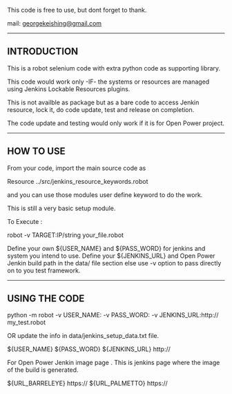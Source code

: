 This code is free to use, but dont forget to thank.

mail: georgekeishing@gmail.com

---------------------
INTRODUCTION
---------------------

This is a robot selenium code with extra python code as supporting library.

This code would work only -IF- the systems or resources are managed using Jenkins Lockable Resources plugins.

This is not availble as package but as a bare code to access Jenkin resource, lock it, do code update, test and release on completion.

The code update and testing would only work if it is for Open Power project.


---------------------
HOW TO USE
---------------------

From your code, import the main source code as

Resource     ../src/jenkins_resource_keywords.robot


and you can use those modules user define keyword to do the work.

This is still a very basic setup module.

To Execute :

   robot -v TARGET:IP/string  your_file.robot 

   Define your own ${USER_NAME}  and ${PASS_WORD}  for jenkins and system you intend to use.
   Define your ${JENKINS_URL} and Open Power Jenkin build path in the data/ file section else use -v  option to pass directly on to you test framework.

---------------------
USING THE CODE
---------------------

python -m robot -v USER_NAME:<user name >  -v PASS_WORD:<Secrete password> -v JENKINS_URL:http://<to your login page url>   my_test.robot

OR update the info in data/jenkins_setup_data.txt  file.

${USER_NAME}    <User login>
${PASS_WORD}    <Secrete password>
${JENKINS_URL}    http://<to your login page url>

For Open Power Jenkin image page . This is jenkins page where the image of the build is generated.

${URL_BARRELEYE}   https://<URL page to your Jenkins build page>
${URL_PALMETTO}    https://<URL page to your Jenkins build page>

